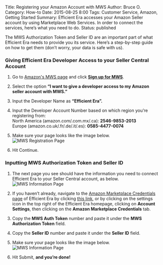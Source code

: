 Title: Registering your Amazon Account with MWS
Author: Bruce O.
Category: How-to
Date: 2015-08-25 8:00
Tags: Customer Service, Amazon, Getting Started
Summary: Efficient Era accesses your Amazon Seller account by using Marketplace Web Services. In order to connect the services, here’s what you need to do.
Status: published

The MWS Authorization Token and Seller ID are an important part of what Efficient Era needs to provide you its service. Here’s a step-by-step guide on how to get them (don’t worry, your data is safe with us). 

### Giving Efficient Era Developer Access to your Seller Central Account

1. Go to [Amazon's MWS page](https://developer.amazonservices.com/) and click [**Sign up for MWS**](https://developer.amazonservices.com/gp/mws/registration/register.html).  

2. Select the option **“I want to give a developer access to my Amazon seller account with MWS.”**

3. Input the Developer Name as **“Efficient Era”.**
4. Input the Developer Account Number based on which region you’re registering from:  
North America (amazon.com/.com.mx/.ca): **2546-9853-2013**  
Europe (amazon.co.uk/.fr/.de/.it/.es): **0585-4477-0074**  

5. Make sure your page looks like the image below.
![MWS Registration Page](/images/blog/2015/08/registering_amazon_mws_1.jpg)  

6. Hit Continue.

### Inputting MWS Authorization Token and Seller ID

1. The next page you see should have the information you need to connect Efficient Era to your Seller Central account, as below.
![MWS Information Page](/images/blog/2015/08/registering_amazon_mws_2.jpg)

2. If you haven’t already, navigate to the [Amazon Marketplace Credentials page][SettingsLink] of Efficient Era by clicking [this link][SettingsLink], or by clicking on the settings icon in the top right of the Efficient Era homepage, clicking on **Account Settings**, then clicking on the **Amazon Marketplace Credentials** tab.

[SettingsLink]: https://app.efficientera.com/settings/credentials/com/

3. Copy the **MWS Auth Token** number and paste it under the **MWS Authorization Token** field.

4. Copy the **Seller ID** number and paste it under the **Seller ID** field.

5. Make sure your page looks like the image below.
![MWS Information Page](/images/blog/2015/08/registering_amazon_mws_3.jpg)

6. Hit Submit, **and you’re done!**




